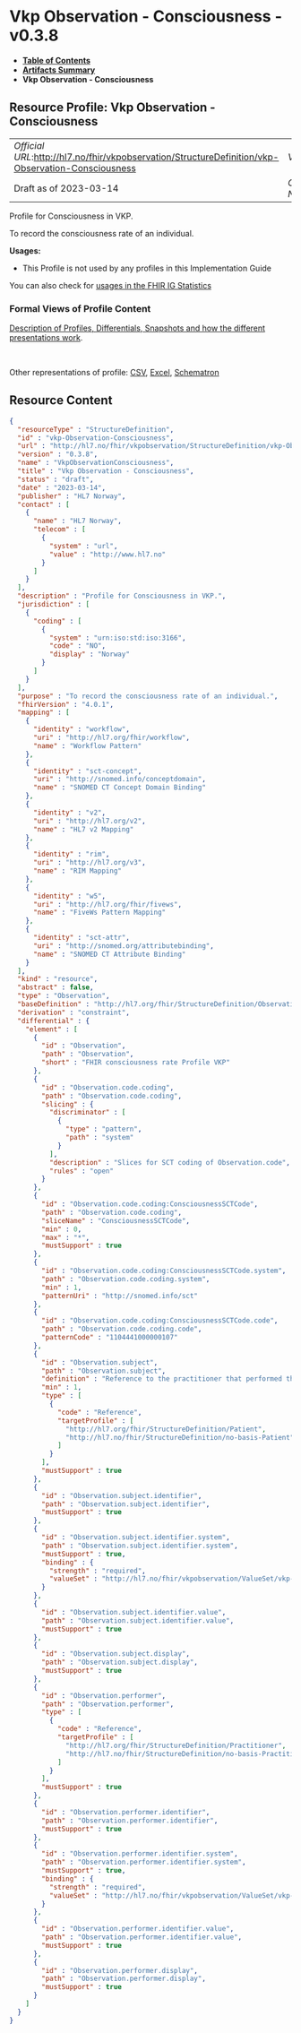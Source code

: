 # Vkp Observation - Consciousness - v0.3.8

* [**Table of Contents**](toc.md)
* [**Artifacts Summary**](artifacts.md)
* **Vkp Observation - Consciousness**

## Resource Profile: Vkp Observation - Consciousness 

| | |
| :--- | :--- |
| *Official URL*:http://hl7.no/fhir/vkpobservation/StructureDefinition/vkp-Observation-Consciousness | *Version*:0.3.8 |
| Draft as of 2023-03-14 | *Computable Name*:VkpObservationConsciousness |

 
Profile for Consciousness in VKP. 

 
To record the consciousness rate of an individual. 

**Usages:**

* This Profile is not used by any profiles in this Implementation Guide

You can also check for [usages in the FHIR IG Statistics](https://packages2.fhir.org/xig/hl7.fhir.no.vkp.observation|current/StructureDefinition/vkp-Observation-Consciousness)

### Formal Views of Profile Content

 [Description of Profiles, Differentials, Snapshots and how the different presentations work](http://build.fhir.org/ig/FHIR/ig-guidance/readingIgs.html#structure-definitions). 

 

Other representations of profile: [CSV](StructureDefinition-vkp-Observation-Consciousness.csv), [Excel](StructureDefinition-vkp-Observation-Consciousness.xlsx), [Schematron](StructureDefinition-vkp-Observation-Consciousness.sch) 



## Resource Content

```json
{
  "resourceType" : "StructureDefinition",
  "id" : "vkp-Observation-Consciousness",
  "url" : "http://hl7.no/fhir/vkpobservation/StructureDefinition/vkp-Observation-Consciousness",
  "version" : "0.3.8",
  "name" : "VkpObservationConsciousness",
  "title" : "Vkp Observation - Consciousness",
  "status" : "draft",
  "date" : "2023-03-14",
  "publisher" : "HL7 Norway",
  "contact" : [
    {
      "name" : "HL7 Norway",
      "telecom" : [
        {
          "system" : "url",
          "value" : "http://www.hl7.no"
        }
      ]
    }
  ],
  "description" : "Profile for Consciousness in VKP.",
  "jurisdiction" : [
    {
      "coding" : [
        {
          "system" : "urn:iso:std:iso:3166",
          "code" : "NO",
          "display" : "Norway"
        }
      ]
    }
  ],
  "purpose" : "To record the consciousness rate of an individual.",
  "fhirVersion" : "4.0.1",
  "mapping" : [
    {
      "identity" : "workflow",
      "uri" : "http://hl7.org/fhir/workflow",
      "name" : "Workflow Pattern"
    },
    {
      "identity" : "sct-concept",
      "uri" : "http://snomed.info/conceptdomain",
      "name" : "SNOMED CT Concept Domain Binding"
    },
    {
      "identity" : "v2",
      "uri" : "http://hl7.org/v2",
      "name" : "HL7 v2 Mapping"
    },
    {
      "identity" : "rim",
      "uri" : "http://hl7.org/v3",
      "name" : "RIM Mapping"
    },
    {
      "identity" : "w5",
      "uri" : "http://hl7.org/fhir/fivews",
      "name" : "FiveWs Pattern Mapping"
    },
    {
      "identity" : "sct-attr",
      "uri" : "http://snomed.org/attributebinding",
      "name" : "SNOMED CT Attribute Binding"
    }
  ],
  "kind" : "resource",
  "abstract" : false,
  "type" : "Observation",
  "baseDefinition" : "http://hl7.org/fhir/StructureDefinition/Observation",
  "derivation" : "constraint",
  "differential" : {
    "element" : [
      {
        "id" : "Observation",
        "path" : "Observation",
        "short" : "FHIR consciousness rate Profile VKP"
      },
      {
        "id" : "Observation.code.coding",
        "path" : "Observation.code.coding",
        "slicing" : {
          "discriminator" : [
            {
              "type" : "pattern",
              "path" : "system"
            }
          ],
          "description" : "Slices for SCT coding of Observation.code",
          "rules" : "open"
        }
      },
      {
        "id" : "Observation.code.coding:ConsciousnessSCTCode",
        "path" : "Observation.code.coding",
        "sliceName" : "ConsciousnessSCTCode",
        "min" : 0,
        "max" : "*",
        "mustSupport" : true
      },
      {
        "id" : "Observation.code.coding:ConsciousnessSCTCode.system",
        "path" : "Observation.code.coding.system",
        "min" : 1,
        "patternUri" : "http://snomed.info/sct"
      },
      {
        "id" : "Observation.code.coding:ConsciousnessSCTCode.code",
        "path" : "Observation.code.coding.code",
        "patternCode" : "1104441000000107"
      },
      {
        "id" : "Observation.subject",
        "path" : "Observation.subject",
        "definition" : "Reference to the practitioner that performed the observation, identified by Norwegian national id number (Fødselsnummer or DNR).\r\n\r\nA link to a resource representing the person or the group to whom the medication will be given.\r\n\r\nVKP always references a Practitioner Resource using a norwegian national id number (Fødselsnummer or DNR) in a logical identifier in the practitioner.identifier element.\r\nThe Name of the practitioner should be given in the performer.display element.\r\n\r\nExample:\r\n~~~~\r\n\"performer\":{\r\n   \"identifier\":{\r\n      \"system\":\"urn:oid:2.16.578.1.12.4.1.4.1\",\r\n      \"value\":\"05073500186\"\r\n     },\r\n     \"display\":\"Ærlend Sørgård\"\r\n}\r\n~~~~",
        "min" : 1,
        "type" : [
          {
            "code" : "Reference",
            "targetProfile" : [
              "http://hl7.org/fhir/StructureDefinition/Patient",
              "http://hl7.no/fhir/StructureDefinition/no-basis-Patient"
            ]
          }
        ],
        "mustSupport" : true
      },
      {
        "id" : "Observation.subject.identifier",
        "path" : "Observation.subject.identifier",
        "mustSupport" : true
      },
      {
        "id" : "Observation.subject.identifier.system",
        "path" : "Observation.subject.identifier.system",
        "mustSupport" : true,
        "binding" : {
          "strength" : "required",
          "valueSet" : "http://hl7.no/fhir/vkpobservation/ValueSet/vkp-subject-identifiers.valueset"
        }
      },
      {
        "id" : "Observation.subject.identifier.value",
        "path" : "Observation.subject.identifier.value",
        "mustSupport" : true
      },
      {
        "id" : "Observation.subject.display",
        "path" : "Observation.subject.display",
        "mustSupport" : true
      },
      {
        "id" : "Observation.performer",
        "path" : "Observation.performer",
        "type" : [
          {
            "code" : "Reference",
            "targetProfile" : [
              "http://hl7.org/fhir/StructureDefinition/Practitioner",
              "http://hl7.no/fhir/StructureDefinition/no-basis-Practitioner"
            ]
          }
        ],
        "mustSupport" : true
      },
      {
        "id" : "Observation.performer.identifier",
        "path" : "Observation.performer.identifier",
        "mustSupport" : true
      },
      {
        "id" : "Observation.performer.identifier.system",
        "path" : "Observation.performer.identifier.system",
        "mustSupport" : true,
        "binding" : {
          "strength" : "required",
          "valueSet" : "http://hl7.no/fhir/vkpobservation/ValueSet/vkp-performer-identifiers.valueset"
        }
      },
      {
        "id" : "Observation.performer.identifier.value",
        "path" : "Observation.performer.identifier.value",
        "mustSupport" : true
      },
      {
        "id" : "Observation.performer.display",
        "path" : "Observation.performer.display",
        "mustSupport" : true
      }
    ]
  }
}

```
